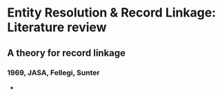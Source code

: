 # Entity Resolution & Record Linkage: Literature review

## A theory for record linkage
### 1969, JASA, Fellegi, Sunter

* 
